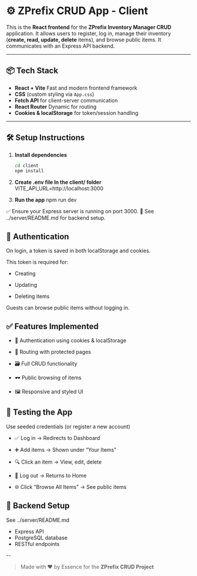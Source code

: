 # ⚙️ ZPrefix CRUD App - Client

This is the **React frontend** for the **ZPrefix Inventory Manager CRUD** application. It allows users to register, log in, manage their inventory (**create, read, update, delete** items), and browse public items. It communicates with an Express API backend.

---

## 📦 Tech Stack

- **React + Vite** Fast and modern frontend framework  
- **CSS** (custom styling via `App.css`)
- **Fetch API** for client-server communication
- **React Router** Dynamic for routing
- **Cookies & localStorage** for token/session handling

---

## 🛠️ Setup Instructions

1. **Install dependencies**
   ```bash
   cd client
   npm install

2. **Create .env file In the client/ folder**
    VITE_API_URL=http://localhost:3000

3. **Run the app**
    npm run dev

✅ Ensure your Express server is running on port 3000.
🔎 See ../server/README.md for backend setup.

## 🔐 Authentication
On login, a token is saved in both localStorage and cookies.

This token is required for:

- Creating

- Updating

- Deleting items

Guests can browse public items without logging in.

## ✅ Features Implemented
- 🔐 Authentication using cookies & localStorage

- 🧭 Routing with protected pages

- 🗃 Full CRUD functionality

- 🕶 Public browsing of items

- 🖼 Responsive and styled UI

## 🧪 Testing the App
Use seeded credentials (or register a new account)

- ✅ Log in → Redirects to Dashboard

- ➕ Add items → Shown under “Your Items”

- 🔍 Click an item → View, edit, delete

- 🚪 Log out → Returns to Home

- 🌐 Click “Browse All Items” → See public items

## 🔗 Backend Setup
See ../server/README.md
- Express API
- PostgreSQL database
- RESTful endpoints


--

> Made with ❤️ by Essence for the **ZPrefix CRUD Project**
